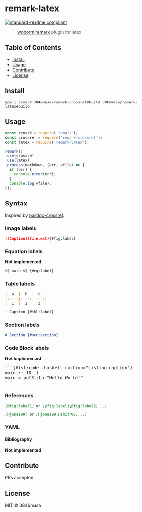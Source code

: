# remark-latex

[![standard-readme compliant](https://img.shields.io/badge/standard--readme-OK-green.svg?style=flat-square)](https://github.com/RichardLitt/standard-readme)

> [wooorm/remark] plugin for latex

[wooorm/remark]: https://github.com/wooorm/remark

## Table of Contents

- [Install](#install)
- [Usage](#usage)
- [Contribute](#contribute)
- [License](#license)

## Install

```
npm i remark 3846masa/remark-crossref#build 3846masa/remark-latex#build
```

## Usage

```js
const remark = require('remark');
const crossref = require('remark-crossref');
const latex = require('remark-latex');

remark()
.use(crossref)
.use(latex)
.process(markdown, (err, vfile) => {
  if (err) {
    console.error(err);
  }
  console.log(vfile);
});
```

## Syntax

Inspired by [pandoc-crossref](https://github.com/lierdakil/pandoc-crossref).

### Image labels

```markdown
![Caption](file.ext){#fig:label}
```

### Equation labels

**Not implemented**

```markdown
$$ math $$ {#eq:label}
```

### Table labels

```markdown
|  a  |  b  |  c  |
|:---:|:---:|:---:|
|  1  |  2  |  3  |

: Caption {#tbl:label}
```

### Section labels

```markdown
# Section {#sec:section}
```

### Code Block labels

**Not implemented**

<pre>
```{#lst:code .haskell caption="Listing caption"}
main :: IO ()
main = putStrLn "Hello World!"
```
</pre>

### References

```markdown
[@fig:label1] or [@fig:label1;@fig:label2;...]
```

```markdown
[@jones99] or [@jones99;@smith06;...]
```

### YAML

#### Bibliography

**Not implemented**

## Contribute

PRs accepted.

## License

MIT © 3846masa
